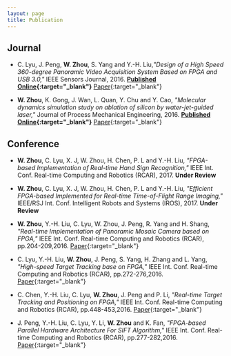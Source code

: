 ```yaml
---
layout: page
title: Publication
---
```



## Journal

* C. Lyu, J. Peng, **W. Zhou**, S. Yang and Y.-H. Liu,*"Design of a High Speed 360-degree Panoramic Video Acquisition System Based on FPGA and USB 3.0,"* IEEE Sensors Journal, 2016. **[Published Online](http://ieeexplore.ieee.org/document/7742337/){:target="_blank"}** [Paper](/public/doc/lyu_ieeesensorsjournal_2016.pdf){:target="_blank"}


* **W. Zhou**, K. Gong, J. Wan, L. Quan, Y. Chu and Y. Cao, *"Molecular dynamics simulation study on ablation of silicon by water-jet-guided laser,"* Journal of Process Mechanical Engineering, 2016. **[Published Online](http://journals.sagepub.com/doi/full/10.1177/0954408916662088/){:target="_blank"}** [Paper](/public/doc/zhou_jpme_2016.pdf){:target="_blank"}


## Conference

* **W. Zhou**, C. Lyu, X. J, W. Zhou, H. Chen, P. L and Y.-H. Liu, *"FPGA-based Implementation of Real-time Hand Sign Recognition,"* IEEE Int. Conf. Real-time Computing and Robotics (RCAR), 2017. **Under Review**

* **W. Zhou**, C. Lyu, X. J, W. Zhou, H. Chen, P. L and Y.-H. Liu, *"Efficient FPGA-based Implemented for Real-time Time-of-Flight Range Imaging,"* IEEE/RSJ Int. Conf. Intelligent Robots and Systems (IROS), 2017. **Under Review**

* **W. Zhou**, Y.-H. Liu, C. Lyu, W. Zhou, J. Peng, R. Yang and H. Shang, *"Real-time Implementation of Panoramic Mosaic Camera based on FPGA,"* IEEE Int. Conf. Real-time Computing and Robotics (RCAR), pp.204-209,2016. [Paper](/public/doc/zhou_rcar_2016.pdf){:target="_blank"}

* C. Lyu, Y.-H. Liu, **W. Zhou**, J. Peng, S. Yang, H. Zhang and L. Yang, *"High-speed Target Tracking base on FPGA,"* IEEE Int. Conf. Real-time Computing and Robotics (RCAR), pp.272-276,2016. [Paper](/public/doc/lyu_rcar_2016.pdf){:target="_blank"}

* C. Chen, Y.-H. Liu, C. Lyu, **W. Zhou**, J. Peng and P. Li, *"Real-time Target Tracking and Positioning on FPGA,"* IEEE Int. Conf. Real-time Computing and Robotics (RCAR), pp.448-453,2016. [Paper](/public/doc/chen_rcar_2016.pdf){:target="_blank"}

* J. Peng, Y.-H. Liu, C. Lyu, Y. Li, **W. Zhou** and K. Fan, *"FPGA-based Parallel Hardware Architecture For SIFT Algorithm,"* IEEE Int. Conf. Real-time Computing and Robotics (RCAR), pp.277-282,2016. [Paper](/public/doc/peng_rcar_2016.pdf){:target="_blank"}


